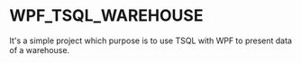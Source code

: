 # WPF_TSQL_WAREHOUSE
It's a simple project which purpose is to use TSQL with WPF to present data of a warehouse.
